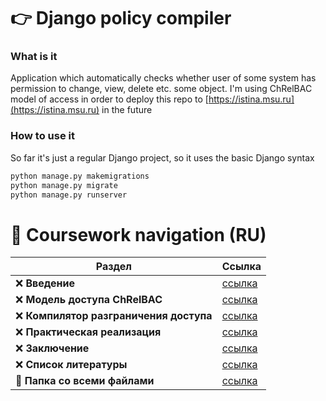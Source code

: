 
# 👉 Django policy compiler

### What is it

Application which automatically checks whether user of some system has permission to change, view, delete etc. some object. I'm using ChRelBAC model of access in order to deploy this repo to [https://istina.msu.ru](https://istina.msu.ru) in the future

### How to use it

So far it's just a regular Django project, so it uses the basic Django syntax

```bash
python manage.py makemigrations
python manage.py migrate
python manage.py runserver
```

# 🎯 Coursework navigation (RU)

Раздел | Ссылка
------------- | -------------
❌ **Введение**  | [ссылка](coursework/1_introduction.md)
❌ **Модель доступа ChRelBAC**  | [ссылка](coursework/2_model.md)
❌ **Компилятор разграничения доступа**  | [ссылка](coursework/3_compiler_theory.md)
❌ **Практическая реализация** | [ссылка](coursework/4_compiler_practice.md)
❌ **Заключение** | [ссылка](coursework/5_conclusion.md)
❌ **Список литературы** | [ссылка](coursework/6_literature.md)
📁 **Папка со всеми файлами** | [ссылка](coursework)
